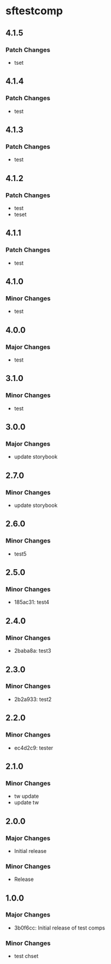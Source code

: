 # sftestcomp

## 4.1.5

### Patch Changes

- tset

## 4.1.4

### Patch Changes

- test

## 4.1.3

### Patch Changes

- test

## 4.1.2

### Patch Changes

- test
- teset

## 4.1.1

### Patch Changes

- test

## 4.1.0

### Minor Changes

- test

## 4.0.0

### Major Changes

- test

## 3.1.0

### Minor Changes

- test

## 3.0.0

### Major Changes

- update storybook

## 2.7.0

### Minor Changes

- update storybook

## 2.6.0

### Minor Changes

- test5

## 2.5.0

### Minor Changes

- 185ac31: test4

## 2.4.0

### Minor Changes

- 2baba8a: test3

## 2.3.0

### Minor Changes

- 2b2a933: test2

## 2.2.0

### Minor Changes

- ec4d2c9: tester

## 2.1.0

### Minor Changes

- tw update
- update tw

## 2.0.0

### Major Changes

- Initial release

### Minor Changes

- Release

## 1.0.0

### Major Changes

- 3b0f6cc: Initial release of test comps

### Minor Changes

- test chset
